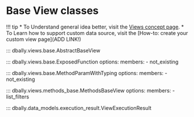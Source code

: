 # Base View classes

!!! tip
    * To Understand general idea better, visit the [Views concept page](../concepts/views.md).
    * To Learn how to support custom data source, visit the [How-to: create your custom view page](ADD LINK!)

::: dbally.views.base.AbstractBaseView

::: dbally.views.base.ExposedFunction
    options:
        members:
        - not_existing

::: dbally.views.base.MethodParamWithTyping
    options:
        members:
        - not_existing

::: dbally.views.methods_base.MethodsBaseView
    options:
        members:
        - list_filters

::: dbally.data_models.execution_result.ViewExecutionResult